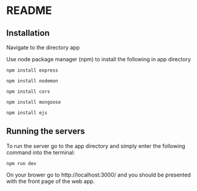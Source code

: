 # README

## Installation

Navigate to the directory app

Use node package manager (npm) to install the following in app directory 

```
npm install express
```
```
npm install nodemon
```
```
npm install cors
```
```
npm install mongoose
```
```
npm install ejs
```

## Running the servers
To run the server go to the app directory and simply enter the following command into the terminal:
```
npm run dev
```
On your brower go to http://localhost:3000/ and you should be presented with the front page of the web app.


